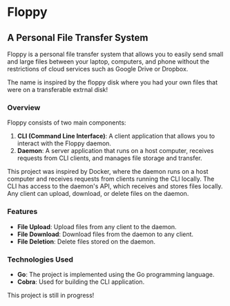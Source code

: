 # Floppy

## A Personal File Transfer System

Floppy is a personal file transfer system that allows you to easily send small and large files between your laptop, computers, and phone without the restrictions of cloud services such as Google Drive or Dropbox. 

The name is inspired by the floppy disk where you had your own files that were on a transferable extrnal disk!

### Overview

Floppy consists of two main components:
1. **CLI (Command Line Interface)**: A client application that allows you to interact with the Floppy daemon.
2. **Daemon**: A server application that runs on a host computer, receives requests from CLI clients, and manages file storage and transfer.

This project was inspired by Docker, where the daemon runs on a host computer and receives requests from clients running the CLI locally. The CLI has access to the daemon's API, which receives and stores files locally. Any client can upload, download, or delete files on the daemon.

### Features

- **File Upload**: Upload files from any client to the daemon.
- **File Download**: Download files from the daemon to any client.
- **File Deletion**: Delete files stored on the daemon.

### Technologies Used

- **Go**: The project is implemented using the Go programming language.
- **Cobra**: Used for building the CLI application.

This project is still in progress!
